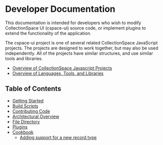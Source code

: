 # Developer Documentation

This documentation is intended for developers who wish to modify CollectionSpace UI (cspace-ui) source code, or implement plugins to extend the functionality of the application.

The cspace-ui project is one of several related CollectionSpace JavaScript projects. The projects are designed to work together, but may also be used independently. All of the projects have similar structures, and use similar tools and libraries.

- [Overview of CollectionSpace Javascript Projects](https://wiki.collectionspace.org/display/~rhlee@berkeley.edu/Overview+of+Projects)
- [Overview of Languages, Tools, and Libraries](https://wiki.collectionspace.org/display/~rhlee@berkeley.edu/Overview+of+Languages%2C+Tools%2C+and+Libraries)

## Table of Contents

- [Getting Started](GettingStarted.md)
- [Build Scripts](BuildScripts.md)
- [Contributing Code](Contributing.md)
- [Architectural Overview](ArchitecturalOverview.md)
- [File Directory](FileDirectory.md)
- [Plugins](Plugins.md)
- [Cookbook](Cookbook)
  - [Adding support for a new record type](Cookbook/NewRecordType.md)
